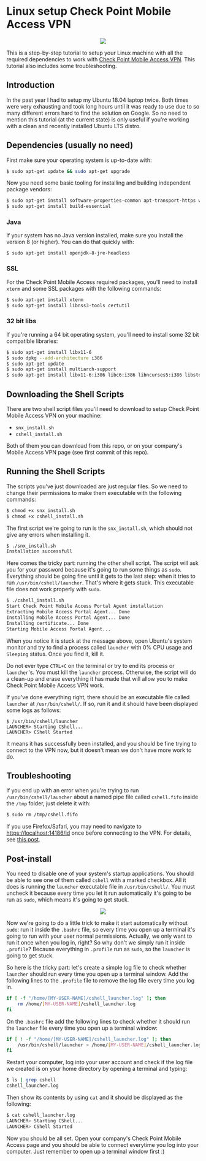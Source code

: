 # Linux setup Check Point Mobile Access VPN

<p align="center">
    <img style="background-color:white" src="https://www.checkpoint.com/wp-content/themes/checkpoint-theme-v2/images/cp-logo-3x.png.pagespeed.ce.giMz7NxZUR.png"/>
</p>

This is a step-by-step tutorial to setup your Linux machine with all the required dependencies to work with [Check Point Mobile Access VPN](https://www.checkpoint.com/products/mobile-access/). This tutorial also includes some troubleshooting.

## Introduction

In the past year I had to setup my Ubuntu 18.04 laptop twice. Both times were very exhausting and took long hours until it was ready to use due to so many different errors hard to find the solution on Google. So no need to mention this tutorial (at the current state) is only useful if you're working with a clean and recently installed Ubuntu LTS distro.

## Dependencies (usually no need)

First make sure your operating system is up-to-date with:

```bash
$ sudo apt-get update && sudo apt-get upgrade
```

Now you need some basic tooling for installing and building independent package vendors:

```bash
$ sudo apt-get install software-properties-common apt-transport-https wget curl
$ sudo apt-get install build-essential
```

### Java

If your system has no Java version installed, make sure you install the version 8 (or higher). You can do that quickly with:

```
$ sudo apt-get install openjdk-8-jre-headless
```

### SSL

For the Check Point Mobile Access required packages, you'll need to install `xterm` and some SSL packages with the following commands:

```bash
$ sudo apt-get install xterm
$ sudo apt-get install libnss3-tools certutil
```

### 32 bit libs

If you're running a 64 bit operating system, you'll need to install some 32 bit compatible libraries:

```bash
$ sudo apt-get install libx11-6
$ sudo dpkg --add-architecture i386
$ sudo apt-get update
$ sudo apt-get install multiarch-support
$ sudo apt-get install libx11-6:i386 libc6:i386 libncurses5:i386 libstdc++6:i386 libstdc++5:i386 libpam0g:i386
```

## Downloading the Shell Scripts

There are two shell script files you'll need to download to setup Check Point Mobile Access VPN on your machine:

- `snx_install.sh`
- `cshell_install.sh`

Both of them you can download from this repo, or on your company's Mobile Access VPN page (see first commit of this repo).

## Running the Shell Scripts

The scripts you've just downloaded are just regular files. So we need to change their permissions to make them executable with the following commands:

```bash
$ chmod +x snx_install.sh
$ chmod +x cshell_install.sh
```

The first script we're going to run is the `snx_install.sh`, which should not give any errors when installing it.

```bash
$ ./snx_install.sh
Installation successfull
```

Here comes the tricky part: running the other shell script. The script will ask you for your password because it's going to run some things as `sudo`. Everything should be going fine until it gets to the last step: when it tries to run `/usr/bin/cshell/launcher`. That's where it gets stuck. This executable file does not work properly with `sudo`.

```bash
$ ./cshell_install.sh
Start Check Point Mobile Access Portal Agent installation
Extracting Mobile Access Portal Agent... Done
Installing Mobile Access Portal Agent... Done
Installing certificate... Done
Starting Mobile Access Portal Agent...
```

When you notice it is stuck at the message above, open Ubuntu's system monitor and try to find a process called `launcher` with 0% CPU usage and `Sleeping` status. Once you find it, kill it.

Do not ever type `CTRL+C` on the terminal or try to end its process or `launcher`'s. You must kill the `launcher` process. Otherwise, the script will do a clean-up and erase everything it has made that will allow you to make Check Point Mobile Access VPN work.

If you've done everything right, there should be an executable file called `launcher` at `/usr/bin/cshell/`. If so, run it and it should have been displayed some logs as follows:

```
$ /usr/bin/cshell/launcher
LAUNCHER> Starting CShell...
LAUNCHER> CShell Started
```

It means it has successfully been installed, and you should be fine trying to connect to the VPN now, but it doesn't mean we don't have more work to do.

## Troubleshooting

If you end up with an error when you're trying to run `/usr/bin/cshell/launcher` about a named pipe file called `cshell.fifo` inside the `/tmp` folder, just delete it with:

```bash
$ sudo rm /tmp/cshell.fifo
```

If you use Firefox/Safari, you may need to navigate to [https://localhost:14186/id](https://localhost:14186/id) once before connecting to the VPN. For details, see [this post](https://support.lesley.edu/support/solutions/articles/4000124096-troubleshooting-network-extender-in-firefox).

## Post-install

You need to disable one of your system's startup applications. You should be able to see one of them called `cshell` with a marked checkbox. All it does is running the `launcher` executable file in `/usr/bin/cshell/`. You must uncheck it because every time you let it run automatically it's going to be run as `sudo`, which means it's going to get stuck.

<p align="center">
    <img src="startup.png"/>
</p>

Now we're going to do a little trick to make it start automatically without `sudo`: run it inside the `.bashrc` file, so every time you open up a terminal it's going to run with your user normal permissions. Actually, we only want to run it once when you log in, right? So why don't we simply run it inside `.profile`? Because everything in `.profile` run as `sudo`, so the `launcher` is going to get stuck.

So here is the tricky part: let's create a simple log file to check whether `launcher` should run every time you open up a terminal window. Add the following lines to the `.profile` file to remove the log file every time you log in.

```bash
if [ -f "/home/[MY-USER-NAME]/cshell_launcher.log" ]; then
    rm /home/[MY-USER-NAME]/cshell_launcher.log
fi
```

On the `.bashrc` file add the following lines to check whether it should run the `launcher` file every time you open up a terminal window:

```bash
if [ ! -f "/home/[MY-USER-NAME]/cshell_launcher.log" ]; then
    /usr/bin/cshell/launcher > /home/[MY-USER-NAME]/cshell_launcher.log
fi
```

Restart your computer, log into your user account and check if the log file we created is on your home directory by opening a terminal and typing:

```bash
$ ls | grep cshell
cshell_launcher.log
```

Then show its contents by using `cat` and it should be displayed as the following:

```bash
$ cat cshell_launcher.log 
LAUNCHER> Starting CShell...
LAUNCHER> CShell Started
```

Now you should be all set. Open your company's Check Point Mobile Access page and you should be able to connect everytime you log into your computer. Just remember to open up a terminal window first :)
